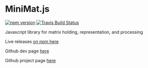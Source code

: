 # MiniMat.js
[![npm version](https://badge.fury.io/js/minimat.js.svg)](https://www.npmjs.com/package/minimat.js)  [![Travis Build Status](https://travis-ci.org/birm/MiniMat.js.svg?branch=master)](https://travis-ci.org/birm/MiniMat.js)

Javascript library for matrix holding, representation, and processing

Live releases [on npm here](https://www.npmjs.com/package/minimat.js)

Github dev page [here](https://github.com/birm/MiniMat.js)

Github project page [here](http://www.rbirm.us/MiniMat.js/)
